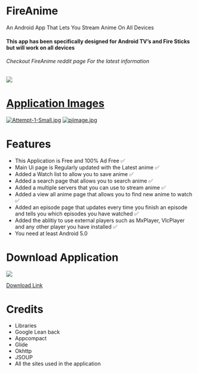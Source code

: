 # FireAnime
An Android App That Lets You Stream Anime On All Devices
<h4>This app has been specifically designed for Android TV’s and Fire Sticks but will work on all devices</h4>
<h6>Checkout FireAnime reddit page For the latest information</h6> <a href="https://www.reddit.com/r/FireAnime/"><img src = "https://alternative.me/icons2/reddit.png"/>

# Application Images
[![Attempt-1-Small.jpg](https://i.postimg.cc/SscFXLYK/Attempt-1-Small.jpg)](https://postimg.cc/ZBYD2dck)
[![pjimage.jpg](https://i.postimg.cc/XY2V3g9S/pjimage.jpg)](https://postimg.cc/5XCcSLPn)

# Features

* This Application is Free and 100% Ad Free ✅
* Main Ui page is Regularly updated with the Latest anime ✅
* Added a Watch list to allow you to save anime ✅
* Added a search page that allows you to search anime ✅
* Added a multiple servers that you can use to stream anime ✅
* Added a view all anime page that allows you to find new anime to watch ✅
* Added an episode page that updates every time you finish an episode and tells you which episodes you have watched ✅
* Added the ablitiy to use external players such as MxPlayer, VlcPlayer and any other player you have installed ✅
* You need at least Android 5.0

# Download Application
<a href="https://github.com/XenTeckzX/FireAnime/raw/master/FireAnime2.9.8.apk"><img src = "http://cata.bestwowaddons.com/wp-content/plugins/wpdm-download-button/images/download_buttons_06.png"/>
  
<a href= "https://github.com/XenTeckzX/FireAnime/raw/master/FireAnime2.9.8.apk">Download Link</A> <br/>

# Credits
* Libraries
* Google Lean back
* Appcompact
* Glide
* Okhttp
* JSOUP
* All the sites used in the application
